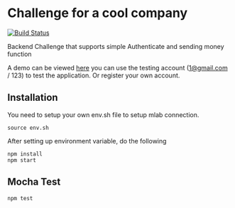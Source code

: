# Challenge for a cool company
[![Build Status](https://travis-ci.org/zioutang/test_beam.svg?branch=master)](https://github.com/zioutang/test_beam)

Backend Challenge that supports simple Authenticate and sending money function

A demo can be viewed [here](https://beam-test-123.herokuapp.com/)
you can use the testing account (1@gmail.com / 123) to test the application. Or register your own account.

## Installation

You need to setup your own env.sh file to setup mlab connection.

```
source env.sh
```

After setting up environment variable, do the following
```
npm install
npm start
```


## Mocha Test

```
npm test
```
